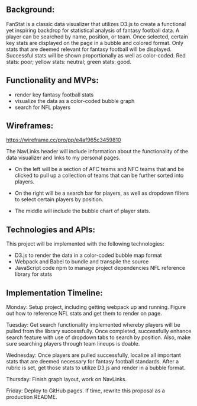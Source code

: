 ## Background:

FanStat is a classic data visualizer that utilizes D3.js to create a functional yet inspiring backdrop for statistical analysis of fantasy football data. A player can be searched by name, position, or team. Once selected, certain key stats are displayed on the page in a bubble and colored format. Only stats that are deemed relevant for fantasy football will be displayed. Successful stats will be shown proportionally as well as color-coded. Red stats: poor; yellow stats: neutral; green stats: good.

## Functionality and MVPs:

* render key fantasy football stats 
* visualize the data as a color-coded bubble graph
* search for NFL players


## Wireframes:

https://wireframe.cc/pro/pp/e4af965c3459810

The NavLinks header will include information about the functionality of the data visualizer and links to my personal pages.

* On the left will be a section of AFC teams and NFC teams that and be clicked to pull up a collection of teams that can be further sorted into players.

* On the right will be a search bar for players, as well as dropdown filters to select certain players by position.

* The middle will include the bubble chart of player stats.

## Technologies and APIs:

This project will be implemented with the following technologies:

* D3.js to render the data in a color-coded bubble map format 
* Webpack and Babel to bundle and transpile the source 
* JavaScript code npm to manage project dependencies NFL reference library for stats

## Implementation Timeline:

Monday: Setup project, including getting webpack up and running. Figure out how to reference NFL stats and get them to render on page.

Tuesday: Get search functionality implemented whereby players will be pulled from the library successfully. Once completed, successfully enhance search feature with use of dropdown tabs to search by position. Also, make sure searching players through team lineups is doable.

Wednesday: Once players are pulled successfully, localize all important stats that are deemed necessary for fantasy football standards. After a rubric is set, get those stats to utilize D3.js and render in a bubble format.

Thursday: Finish graph layout, work on NavLinks.

Friday: Deploy to GitHub pages. If time, rewrite this proposal as a production README.
